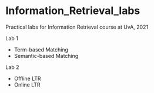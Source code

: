 # Information_Retrieval_labs
Practical labs for Information Retrieval course at UvA, 2021

Lab 1
* Term-based Matching
* Semantic-based Matching

Lab 2
* Offline LTR
* Online LTR
